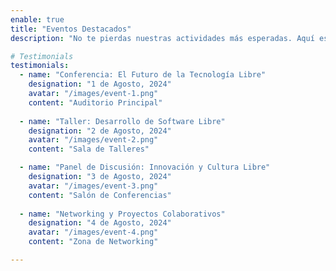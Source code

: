 ```yaml
---
enable: true
title: "Eventos Destacados"
description: "No te pierdas nuestras actividades más esperadas. Aquí están algunos de los eventos destacados que estaremos ofreciendo."

# Testimonials
testimonials:
  - name: "Conferencia: El Futuro de la Tecnología Libre"
    designation: "1 de Agosto, 2024"
    avatar: "/images/event-1.png"
    content: "Auditorio Principal"
    
  - name: "Taller: Desarrollo de Software Libre"
    designation: "2 de Agosto, 2024"
    avatar: "/images/event-2.png"
    content: "Sala de Talleres"

  - name: "Panel de Discusión: Innovación y Cultura Libre"
    designation: "3 de Agosto, 2024"
    avatar: "/images/event-3.png"
    content: "Salón de Conferencias"
    
  - name: "Networking y Proyectos Colaborativos"
    designation: "4 de Agosto, 2024"
    avatar: "/images/event-4.png"
    content: "Zona de Networking"

---
```

